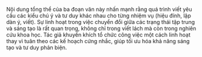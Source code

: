 
Nội dung tổng thể của ba đoạn văn này nhấn mạnh rằng quá trình viết yêu cầu các kiểu chú ý và tư duy khác nhau cho từng nhiệm vụ (hiệu đính, lập dàn ý, viết). Sự linh hoạt trong việc chuyển đổi giữa các trạng thái tập trung và sáng tạo là rất quan trọng, không chỉ trong viết lách mà còn trong nghiên cứu khoa học. Tác giả khuyến khích tổ chức công việc một cách linh hoạt thay vì tuân theo các kế hoạch cứng nhắc, giúp tối ưu hóa khả năng sáng tạo và tư duy phản biện.

